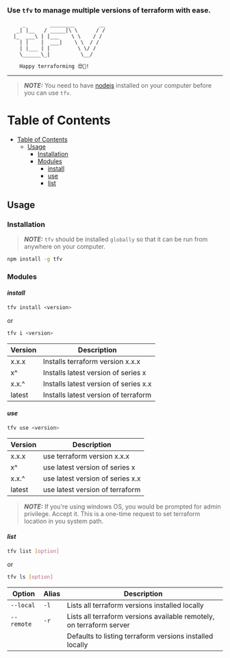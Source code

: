 ### Use `tfv` to manage multiple versions of terraform with ease.
         _        ________        __
       _| |__   / _____|\ \      / /
      |_  ___\ | |___    \ \    / /
        | |    |  ___|    \ \  / /
        | |___ | |         \ \/ /
        \______\_|          \__/

        Happy terraforming 😍🥂!
  ---------------------------------------


> **_NOTE:_** You need to have [nodejs](https://nodejs.org/en/download/) installed on your computer before you can use `tfv`.

# Table of Contents

<!--ts-->
* [Table of Contents](#table-of-contents)
  * [Usage](#usage)
    * [Installation](#installation)
    * [Modules](#modules)
      * [install](#install)
      * [use](#use)
      * [list](#list)
<!--te-->

## Usage
### Installation
> **_NOTE:_** `tfv` should be installed `globally` so that it can be run from anywhere on your computer.
```sh
npm install -g tfv
```

### Modules
#### *install*
```sh
tfv install <version>
```
or
```sh
tfv i <version>
```
| Version          | Description                               |
| ---------------- | ----------------------------------------- |
| x.x.x            | Installs terraform version x.x.x          |
| x^               | Installs latest version of series x       |
| x.x.^            | Installs latest version of series x.x     |
| latest           | Installs latest version of terraform      |

#### *use*
```sh
tfv use <version>
```

| Version          | Description                               |
| ---------------- | ----------------------------------------- |
| x.x.x            | use terraform version x.x.x               |
| x^               | use latest version of series x            |
| x.x.^            | use latest version of series x.x          |
| latest           | use latest version of terraform           |

> **_NOTE:_** If you're using windows OS, you would be prompted for admin privilege. Accept it. This is a one-time request to set terraform location in you system path.

#### *list*
```sh
tfv list [option]
```
or
```sh
tfv ls [option]
```
| Option         | Alias    | Description                 |
| ---------------|--------- | --------------------------------------------------------------------- |
| `--local`      |  `-l`    | Lists all terraform versions installed locally                        |
| `--remote`     |  `-r`    | Lists all terraform versions available remotely, on terraform server  |
|                |          | Defaults to listing terraform versions installed locally              |
